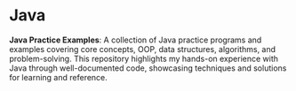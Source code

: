 # Java
**Java Practice Examples**:   A collection of Java practice programs and examples covering core concepts, OOP, data structures, algorithms, and problem-solving. This repository highlights my hands-on experience with Java through well-documented code, showcasing techniques and solutions for learning and reference.
